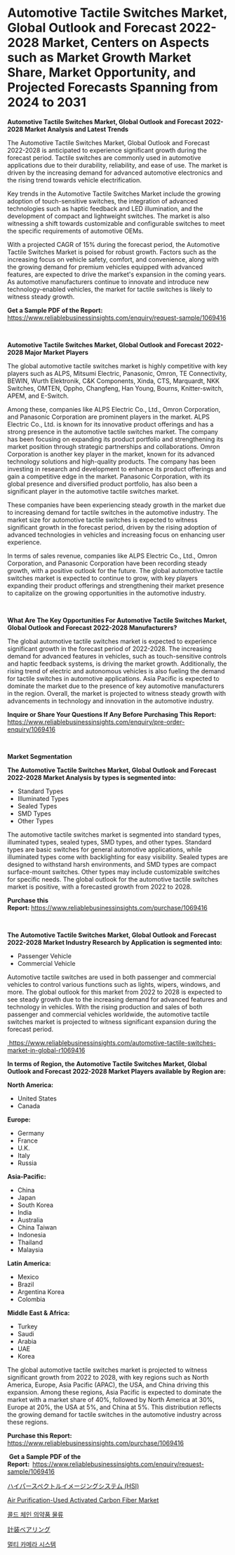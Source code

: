 <p><h1>Automotive Tactile Switches Market, Global Outlook and Forecast 2022-2028 Market, Centers on Aspects such as Market Growth Market Share, Market Opportunity, and Projected Forecasts Spanning from 2024 to 2031</h1></p><p><strong>Automotive Tactile Switches Market, Global Outlook and Forecast 2022-2028 Market Analysis and Latest Trends</strong></p>
<p><p>The Automotive Tactile Switches Market, Global Outlook and Forecast 2022-2028 is anticipated to experience significant growth during the forecast period. Tactile switches are commonly used in automotive applications due to their durability, reliability, and ease of use. The market is driven by the increasing demand for advanced automotive electronics and the rising trend towards vehicle electrification.</p><p>Key trends in the Automotive Tactile Switches Market include the growing adoption of touch-sensitive switches, the integration of advanced technologies such as haptic feedback and LED illumination, and the development of compact and lightweight switches. The market is also witnessing a shift towards customizable and configurable switches to meet the specific requirements of automotive OEMs.</p><p>With a projected CAGR of 15% during the forecast period, the Automotive Tactile Switches Market is poised for robust growth. Factors such as the increasing focus on vehicle safety, comfort, and convenience, along with the growing demand for premium vehicles equipped with advanced features, are expected to drive the market's expansion in the coming years. As automotive manufacturers continue to innovate and introduce new technology-enabled vehicles, the market for tactile switches is likely to witness steady growth.</p></p>
<p><strong>Get a Sample PDF of the Report:&nbsp;</strong> <a href="https://www.reliablebusinessinsights.com/enquiry/request-sample/1069416">https://www.reliablebusinessinsights.com/enquiry/request-sample/1069416</a></p>
<p>&nbsp;</p>
<p><strong>Automotive Tactile Switches Market, Global Outlook and Forecast 2022-2028 Major Market Players</strong></p>
<p><p>The global automotive tactile switches market is highly competitive with key players such as ALPS, Mitsumi Electric, Panasonic, Omron, TE Connectivity, BEWIN, Wurth Elektronik, C&K Components, Xinda, CTS, Marquardt, NKK Switches, OMTEN, Oppho, Changfeng, Han Young, Bourns, Knitter-switch, APEM, and E-Switch.</p><p>Among these, companies like ALPS Electric Co., Ltd., Omron Corporation, and Panasonic Corporation are prominent players in the market. ALPS Electric Co., Ltd. is known for its innovative product offerings and has a strong presence in the automotive tactile switches market. The company has been focusing on expanding its product portfolio and strengthening its market position through strategic partnerships and collaborations. Omron Corporation is another key player in the market, known for its advanced technology solutions and high-quality products. The company has been investing in research and development to enhance its product offerings and gain a competitive edge in the market. Panasonic Corporation, with its global presence and diversified product portfolio, has also been a significant player in the automotive tactile switches market.</p><p>These companies have been experiencing steady growth in the market due to increasing demand for tactile switches in the automotive industry. The market size for automotive tactile switches is expected to witness significant growth in the forecast period, driven by the rising adoption of advanced technologies in vehicles and increasing focus on enhancing user experience.</p><p>In terms of sales revenue, companies like ALPS Electric Co., Ltd., Omron Corporation, and Panasonic Corporation have been recording steady growth, with a positive outlook for the future. The global automotive tactile switches market is expected to continue to grow, with key players expanding their product offerings and strengthening their market presence to capitalize on the growing opportunities in the automotive industry.</p></p>
<p>&nbsp;</p>
<p><strong>What Are The Key Opportunities For Automotive Tactile Switches Market, Global Outlook and Forecast 2022-2028 Manufacturers?</strong></p>
<p><p>The global automotive tactile switches market is expected to experience significant growth in the forecast period of 2022-2028. The increasing demand for advanced features in vehicles, such as touch-sensitive controls and haptic feedback systems, is driving the market growth. Additionally, the rising trend of electric and autonomous vehicles is also fueling the demand for tactile switches in automotive applications. Asia Pacific is expected to dominate the market due to the presence of key automotive manufacturers in the region. Overall, the market is projected to witness steady growth with advancements in technology and innovation in the automotive industry.</p></p>
<p><strong>Inquire or Share Your Questions If Any Before Purchasing This Report:</strong> <a href="https://www.reliablebusinessinsights.com/enquiry/pre-order-enquiry/1069416">https://www.reliablebusinessinsights.com/enquiry/pre-order-enquiry/1069416</a></p>
<p>&nbsp;</p>
<p><strong>Market Segmentation</strong></p>
<p><strong>The Automotive Tactile Switches Market, Global Outlook and Forecast 2022-2028 Market Analysis by types is segmented into:</strong></p>
<p><ul><li>Standard Types</li><li>Illuminated Types</li><li>Sealed Types</li><li>SMD Types</li><li>Other Types</li></ul></p>
<p><p>The automotive tactile switches market is segmented into standard types, illuminated types, sealed types, SMD types, and other types. Standard types are basic switches for general automotive applications, while illuminated types come with backlighting for easy visibility. Sealed types are designed to withstand harsh environments, and SMD types are compact surface-mount switches. Other types may include customizable switches for specific needs. The global outlook for the automotive tactile switches market is positive, with a forecasted growth from 2022 to 2028.</p></p>
<p><strong>Purchase this Report:&nbsp;</strong><a href="https://www.reliablebusinessinsights.com/purchase/1069416">https://www.reliablebusinessinsights.com/purchase/1069416</a></p>
<p>&nbsp;</p>
<p><strong>The Automotive Tactile Switches Market, Global Outlook and Forecast 2022-2028 Market Industry Research by Application is segmented into:</strong></p>
<p><ul><li>Passenger Vehicle</li><li>Commercial Vehicle</li></ul></p>
<p><p>Automotive tactile switches are used in both passenger and commercial vehicles to control various functions such as lights, wipers, windows, and more. The global outlook for this market from 2022 to 2028 is expected to see steady growth due to the increasing demand for advanced features and technology in vehicles. With the rising production and sales of both passenger and commercial vehicles worldwide, the automotive tactile switches market is projected to witness significant expansion during the forecast period.</p></p>
<p><a href="https://www.reliablebusinessinsights.com/automotive-tactile-switches-market-in-global-r1069416">&nbsp;https://www.reliablebusinessinsights.com/automotive-tactile-switches-market-in-global-r1069416</a></p>
<p><strong>In terms of Region, the Automotive Tactile Switches Market, Global Outlook and Forecast 2022-2028 Market Players available by Region are:</strong></p>
<p>
    <p> <strong> North America: </strong>
        <ul>
            <li>United States</li>
            <li>Canada</li>
        </ul>
        </p> 
    <p> <strong> Europe: </strong>
        <ul>
            <li>Germany</li>
            <li>France</li>
            <li>U.K.</li>
            <li>Italy</li>
            <li>Russia</li>
        </ul>
        </p> 
    <p> <strong> Asia-Pacific: </strong>
        <ul>
            <li>China</li>
            <li>Japan</li>
            <li>South Korea</li>
            <li>India</li>
            <li>Australia</li>
            <li>China Taiwan</li>
            <li>Indonesia</li>
            <li>Thailand</li>
            <li>Malaysia</li>
        </ul>
        </p> 
    <p> <strong> Latin America: </strong>
        <ul>
            <li>Mexico</li>
            <li>Brazil</li>
            <li>Argentina Korea</li>
            <li>Colombia</li>
        </ul>
        </p> 
    <p> <strong> Middle East & Africa: </strong>
        <ul>
            <li>Turkey</li>
            <li>Saudi</li>
            <li>Arabia</li>
            <li>UAE</li>
            <li>Korea</li>
        </ul>
    </p>
    </p>
<p><p>The global automotive tactile switches market is projected to witness significant growth from 2022 to 2028, with key regions such as North America, Europe, Asia Pacific (APAC), the USA, and China driving this expansion. Among these regions, Asia Pacific is expected to dominate the market with a market share of 40%, followed by North America at 30%, Europe at 20%, the USA at 5%, and China at 5%. This distribution reflects the growing demand for tactile switches in the automotive industry across these regions.</p></p>
<p><strong>Purchase this Report: </strong><a href="https://www.reliablebusinessinsights.com/purchase/1069416">https://www.reliablebusinessinsights.com/purchase/1069416</a></p>
<p>&nbsp;<strong>Get a Sample PDF of the Report:&nbsp;&nbsp;</strong><a href="https://www.reliablebusinessinsights.com/enquiry/request-sample/1069416">https://www.reliablebusinessinsights.com/enquiry/request-sample/1069416</a></p>
<p><strong></strong></p>
<p><p><a href="https://github.com/andym141978/Market-Research-Report-List-1/blob/main/154890685892.md">ハイパースペクトルイメージングシステム (HSI)</a></p><p><a href="https://issuu.com/reportprime-2/docs/air-purification-used-activated-carbon-fiber-marke">Air Purification-Used Activated Carbon Fiber Market</a></p><p><a href="https://medium.com/@isariontaru/%ED%95%9C%EA%B5%AD%EC%96%B4-%EC%BD%9C%EB%93%9C%EC%B2%B4%EC%9D%B8-%EC%9D%98%EC%95%BD%ED%92%88-%EB%AC%BC%EB%A5%98-%EC%8B%9C%EC%9E%A5-%EC%8B%9C%EC%9E%A5-cagr-%EC%8B%9C%EC%9E%A5-%EB%8F%99%ED%96%A5-%EB%B0%8F-%EC%84%B1%EC%9E%A5-%EC%A0%84%EB%9E%B5%EC%97%90-%EB%8C%80%ED%95%9C-%ED%86%B5%EC%B0%B0%EB%A0%A5-8fee14d8da04">콜드 체인 의약품 물류</a></p><p><a href="https://github.com/AdellaPrice2023/Market-Research-Report-List-1/blob/main/981547885894.md">計装ベアリング</a></p><p><a href="https://github.com/vsckjg50460/Market-Research-Report-List-2/blob/main/878104179503.md">멀티 카메라 시스템</a></p></p>
